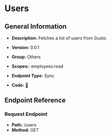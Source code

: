 # Users

## General Information

- **Description:** Fetches a list of users from Gusto.

- **Version:** 0.0.1
- **Group:** Others
- **Scopes:**: employees:read
- **Endpoint Type:** Sync
- **Code:** [🔗](https://github.com/NangoHQ/integration-templates/tree/main/integrations/gusto-demo/syncs/users.ts)

## Endpoint Reference

### Request Endpoint

- **Path:** /users
- **Method:** GET
